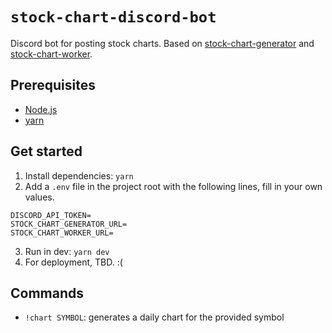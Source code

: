 # `stock-chart-discord-bot`

Discord bot for posting stock charts. Based on [stock-chart-generator](https://github.com/e0/stock-chart-generator) and [stock-chart-worker](https://github.com/e0/stock-chart-worker).

## Prerequisites

- [Node.js](https://nodejs.org/en/)
- [yarn](https://yarnpkg.com)

## Get started

1. Install dependencies: `yarn`
2. Add a `.env` file in the project root with the following lines, fill in your own values.

```
DISCORD_API_TOKEN=
STOCK_CHART_GENERATOR_URL=
STOCK_CHART_WORKER_URL=
```

3. Run in dev: `yarn dev`
4. For deployment, TBD. :(

## Commands

- `!chart SYMBOL`: generates a daily chart for the provided symbol
